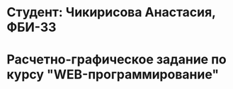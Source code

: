 # Студент: Чикирисова Анастасия, ФБИ-33

# Расчетно-графическое задание по курсу "WEB-программирование"